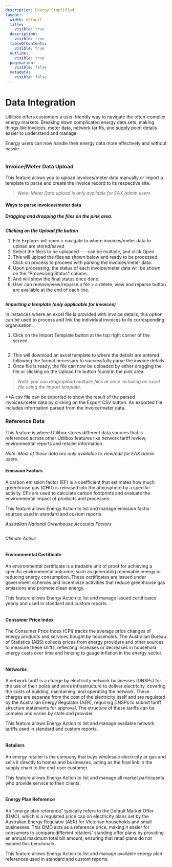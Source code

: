 ```yaml
---
description: Energy Simplified
layout:
  width: default
  title:
    visible: true
  description:
    visible: true
  tableOfContents:
    visible: true
  outline:
    visible: true
  pagination:
    visible: false
  metadata:
    visible: false
---
```


# Data Integration

Utilibox offers customers a user-friendly way to navigate the often-complex energy markets. Breaking down complicated energy data sets, making things like invoices, meter data, network tariffs, and supply point details easier to understand and manage.

Energy users can now handle their energy data more effectively and without hassle.

<figure><img src="../.gitbook/assets/Flowchart.png" alt=""><figcaption></figcaption></figure>

### Invoice/Meter Data Upload

This feature allows you to upload invoices/meter data manually or import a template to parse and create the invoice record to its respective site.&#x20;

> _Note: Meter Data upload is only available for EAX admin users_

#### Ways to parse invoices/meter data

_**Dragging and dropping the files on the pink area.**_

<figure><img src="../.gitbook/assets/InvoiceUpload2.png" alt=""><figcaption></figcaption></figure>

_**Clicking on the Upload file button**_

1. File Explorer will open > navigate to where invoices/meter data to upload are stored/saved&#x20;
2. Select the file/s to be uploaded --- can be multiple, and click Open
3. This will upload the files as shown below and ready to be processed, Click on process to proceed with parsing the invoices/meter data.&#x20;
4. Upon processing, the status of each invoice/meter data will be shown on the “Processing Status” column.&#x20;
5. And will show the final status once done.
6. User can remove/view/reparse a file > a delete, view and reparse button are available at the end of each line.&#x20;

<figure><img src="../.gitbook/assets/Invoice Upload.gif" alt=""><figcaption></figcaption></figure>

_**Importing a template (only applicable for invoices)**_

In instances where an excel file is provided with invoice details, this option can be used to process and link the individual invoices to its corresponding organisation.

1. Click on the Import Template button at the top right corner of the screen.&#x20;

<figure><img src="../.gitbook/assets/InvoiceUpload10.png" alt=""><figcaption></figcaption></figure>

2. This will download an excel template to where the details are entered following the format necessary to successfully parse the invoice details.
3. Once file is ready, the file can now be uploaded by either dragging the file or clicking on the Upload file button found in the pink area

> _Note: you can drag/upload multiple files at once including an excel file using the import template._

\*\*A csv file can be exported to show the result of the parsed invoices/meter data by clicking on the Export CSV button. An exported file includes information parsed from the invoice/meter data.

### Reference Data

This feature is where Utilibox stores different data sources that is referenced across other Utilibox features like network tariff review, environmental reports and retailer information.

_Note: Most of these data are only available to view/edit for EAX admin users._

#### Emission Factors

A carbon emission factor (EF) is a coefficient that estimates how much greenhouse gas (GHG) is released into the atmosphere by a specific activity. EFs are used to calculate carbon footprints and evaluate the environmental impact of products and processes.

This feature allows Energy Action to list and manage emission factor sources used in standard and custom reports.

_Australian National Greenhouse Accounts Factors_&#x20;

<figure><img src="../.gitbook/assets/ANGHAF.png" alt=""><figcaption></figcaption></figure>

_Climate Active_&#x20;

<figure><img src="../.gitbook/assets/ClimateActive.png" alt=""><figcaption></figcaption></figure>

#### Environmental Certificate

An environmental certificate is a tradable unit of proof for achieving a specific environmental outcome, such as generating renewable energy or reducing energy consumption. These certificates are issued under government schemes and incentivize activities that reduce greenhouse gas emissions and promote clean energy.

This feature allows Energy Action to list and manage issued certificates yearly and used in standard and custom reports.

<figure><img src="../.gitbook/assets/EnvironmentalCerts.png" alt=""><figcaption></figcaption></figure>

#### Consumer Price Index

The Consumer Price Index (CPI) tracks the average price changes of energy products and services bought by households. The Australian Bureau of Statistics (ABS) collects prices from energy providers and other sources to measure these shifts, reflecting increases or decreases in household energy costs over time and helping to gauge inflation in the energy sector.

<figure><img src="../.gitbook/assets/CPI.png" alt=""><figcaption></figcaption></figure>

#### Networks

A network tariff is a charge by electricity network businesses (DNSPs) for the use of their poles and wires infrastructure to deliver electricity, covering the costs of building, maintaining, and operating the network. These charges are separate from the cost of the electricity itself and are regulated by the Australian Energy Regulator (AER), requiring DNSPs to submit tariff structure statements for approval. The structure of these tariffs can be complex and varies by state and provider.

This feature allows Energy Action to list and manage available network tariffs used in standard and custom reports.

<figure><img src="../.gitbook/assets/NetworkTariff.png" alt=""><figcaption></figcaption></figure>

#### Retailers

An energy retailer is the company that buys wholesale electricity or gas and sells it directly to homes and businesses, acting as the final link in the supply chain to the end-user customer.

This feature allows Energy Action to list and manage all market participants who provide service to their clients.

<figure><img src="../.gitbook/assets/Retailers.png" alt=""><figcaption></figcaption></figure>

#### Energy Plan Reference

An "energy plan reference" typically refers to the Default Market Offer (DMO), which is a regulated price cap on electricity plans set by the Australian Energy Regulator (AER) for Victorian households and small businesses. This DMO acts as a reference price, making it easier for consumers to compare different retailers' standing offer plans by providing an annual maximum total bill amount, ensuring that retail plans do not exceed this benchmark.

This feature allows Energy Action to list and manage available energy plan references used in standard and custom reports.

<figure><img src="../.gitbook/assets/EnergyPlan.png" alt=""><figcaption></figcaption></figure>
